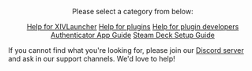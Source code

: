 <div style="text-align: center;">

Please select a category from below: <br>

<a href="https://goatcorp.github.io/faq/xl_troubleshooting" class="btnm">Help for XIVLauncher</a>
<a href="https://goatcorp.github.io/faq/dalamud_troubleshooting" class="btnm">Help for plugins</a>
<a href="https://goatcorp.github.io/faq/development" class="btnm">Help for plugin developers</a>
<a href="https://goatcorp.github.io/faq/mobile_otp" class="btnm">Authenticator App Guide</a>
<a href="https://goatcorp.github.io/faq/steamdeck" class="btnm">Steam Deck Setup Guide</a>

</div>

If you cannot find what you're looking for, please join our [Discord server](https://goat.place/) and ask in our support channels. We'd love to help!
